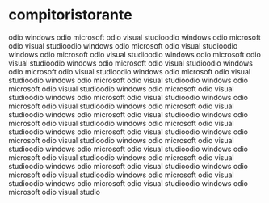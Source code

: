 # compitoristorante
odio windows odio microsoft odio visual studioodio windows odio microsoft odio visual studioodio windows odio microsoft odio visual studioodio windows odio microsoft odio visual studioodio windows odio microsoft odio visual studioodio windows odio microsoft odio visual studioodio windows odio microsoft odio visual studioodio windows odio microsoft odio visual studioodio windows odio microsoft odio visual studioodio windows odio microsoft odio visual studioodio windows odio microsoft odio visual studioodio windows odio microsoft odio visual studioodio windows odio microsoft odio visual studioodio windows odio microsoft odio visual studioodio windows odio microsoft odio visual studioodio windows odio microsoft odio visual studioodio windows odio microsoft odio visual studioodio windows odio microsoft odio visual studioodio windows odio microsoft odio visual studioodio windows odio microsoft odio visual studioodio windows odio microsoft odio visual studioodio windows odio microsoft odio visual studioodio windows odio microsoft odio visual studioodio windows odio microsoft odio visual studioodio windows odio microsoft odio visual studioodio windows odio microsoft odio visual studioodio windows odio microsoft odio visual studioodio windows odio microsoft odio visual studio 
